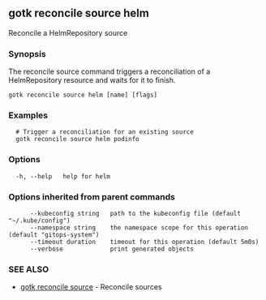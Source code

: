 ## gotk reconcile source helm

Reconcile a HelmRepository source

### Synopsis

The reconcile source command triggers a reconciliation of a HelmRepository resource and waits for it to finish.

```
gotk reconcile source helm [name] [flags]
```

### Examples

```
  # Trigger a reconciliation for an existing source
  gotk reconcile source helm podinfo

```

### Options

```
  -h, --help   help for helm
```

### Options inherited from parent commands

```
      --kubeconfig string   path to the kubeconfig file (default "~/.kube/config")
      --namespace string    the namespace scope for this operation (default "gitops-system")
      --timeout duration    timeout for this operation (default 5m0s)
      --verbose             print generated objects
```

### SEE ALSO

* [gotk reconcile source](gotk_reconcile_source.md)	 - Reconcile sources

